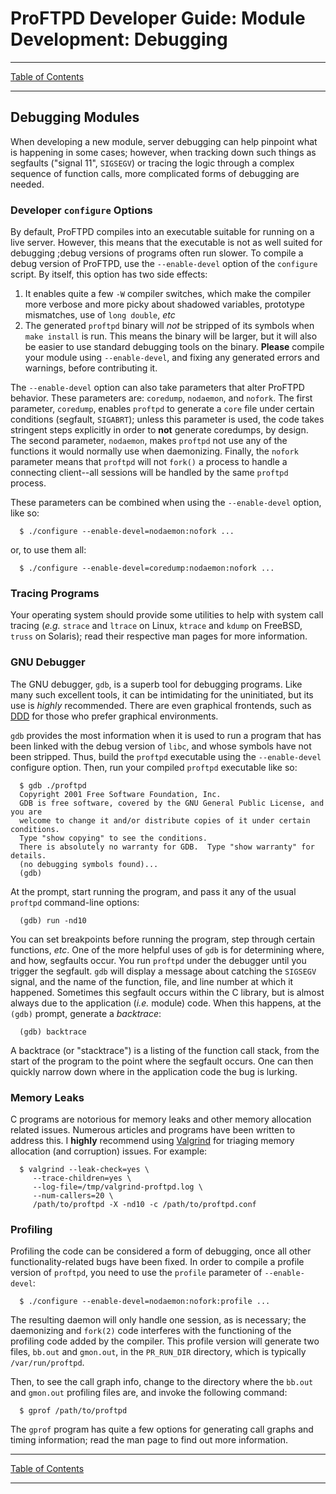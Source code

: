 # ProFTPD Developer Guide: Module Development: Debugging

---

[Table of Contents](../toc.md)

---

## Debugging Modules

When developing a new module, server debugging can help pinpoint what is
happening in some cases; however, when tracking down such things as segfaults
("signal 11", `SIGSEGV`) or tracing the logic through a complex sequence of
function calls, more complicated forms of debugging are needed.

### Developer `configure` Options

By default, ProFTPD compiles into an executable suitable for running on a live
server.  However, this means that the executable is not as well suited for
debugging ;debug versions of programs often run slower.  To compile a debug
version of ProFTPD, use the `--enable-devel` option of the `configure` script.
By itself, this option has two side effects:

1. It enables quite a few `-W` compiler switches, which make the compiler more
   verbose and more picky about shadowed variables, prototype mismatches, use
   of `long double`, _etc_
1. The generated `proftpd` binary will *not* be stripped of its symbols when
   `make install` is run.  This means the binary will be larger, but it will
   also be easier to use standard debugging tools on the binary.  **Please**
   compile your module using `--enable-devel`, and fixing any generated errors
   and warnings, before contributing it.

The `--enable-devel` option can also take parameters that alter ProFTPD
behavior.  These parameters are: <code>coredump</code>,
<code>nodaemon</code>, and <code>nofork</code>.  The first parameter,
<code>coredump</code>, enables <code>proftpd</code> to generate a
<code>core</code> file under certain conditions (segfault,
<code>SIGABRT</code>); unless this parameter is used, the code takes stringent
steps explicitly in order to <b>not</b> generate coredumps, by design.
The second parameter, <code>nodaemon</code>, makes <code>proftpd</code> not
use any of the functions it would normally use when daemonizing.  Finally,
the <code>nofork</code> parameter means that <code>proftpd</code> will not
<code>fork()</code> a process to handle a connecting client--all sessions will
be handled by the same <code>proftpd</code> process.

These parameters can be combined when using the `--enable-devel` option, like
so:

```
  $ ./configure --enable-devel=nodaemon:nofork ...
```

or, to use them all:

```
  $ ./configure --enable-devel=coredump:nodaemon:nofork ...
```

### Tracing Programs

Your operating system should provide some utilities to help with system call
tracing (_e.g._ `strace` and `ltrace` on Linux, `ktrace` and `kdump` on
FreeBSD, `truss` on Solaris); read their respective man pages for more
information.

### GNU Debugger

The GNU debugger, `gdb`, is a superb tool for debugging programs.  Like many
such excellent tools, it can be intimidating for the uninitiated, but its use
is _highly_ recommended.  There are even graphical frontends,
such as [DDD](http://www.gnu.org/software/ddd/) for those who prefer graphical
environments.

`gdb` provides the most information when it is used to run a program that has
been linked with the debug version of `libc`, and whose symbols have not been
stripped.  Thus, build the `proftpd` executable using the `--enable-devel`
configure option.  Then, run your compiled `proftpd` executable like so:

```
  $ gdb ./proftpd
  Copyright 2001 Free Software Foundation, Inc.
  GDB is free software, covered by the GNU General Public License, and you are
  welcome to change it and/or distribute copies of it under certain conditions.
  Type "show copying" to see the conditions.
  There is absolutely no warranty for GDB.  Type "show warranty" for details.
  (no debugging symbols found)...
  (gdb) 
```

At the prompt, start running the program, and pass it any of the usual
`proftpd` command-line options:

```
  (gdb) run -nd10
```

You can set breakpoints before running the program, step through certain
functions, _etc_.  One of the more helpful uses of `gdb` is for determining
where, and how, segfaults occur.  You run `proftpd` under the debugger until
you trigger the segfault.  `gdb` will display a message about catching the
`SIGSEGV` signal, and the name of the function, file, and line number at which
it happened.  Sometimes this segfault occurs within the C library, but is
almost always due to the application (_i.e._ module) code.  When this happens,
at the `(gdb)` prompt, generate a _backtrace_:

```
  (gdb) backtrace
```

A backtrace (or "stacktrace") is a listing of the function call stack, from
the start of the program to the point where the segfault occurs.  One can
then quickly narrow down where in the application code the bug is lurking.

### Memory Leaks

C programs are notorious for memory leaks and other memory allocation related
issues.  Numerous articles and programs have been written to address this.
I **highly** recommend using [Valgrind](http://valgrind.org/) for triaging
memory allocation (and corruption) issues.  For example:

```
  $ valgrind --leak-check=yes \
     --trace-children=yes \
     --log-file=/tmp/valgrind-proftpd.log \
     --num-callers=20 \
     /path/to/proftpd -X -nd10 -c /path/to/proftpd.conf
```

### Profiling

Profiling the code can be considered a form of debugging, once all other
functionality-related bugs have been fixed.  In order to compile a profile
version of `proftpd`, you need to use the `profile` parameter of
`--enable-devel`:

```
  $ ./configure --enable-devel=nodaemon:nofork:profile ...
```

The resulting daemon will only handle one session, as is necessary; the
daemonizing and `fork(2)` code interferes with the functioning of the
profiling code added by the compiler.  This profile version will generate two
files, `bb.out` and `gmon.out`, in the `PR_RUN_DIR` directory, which is
typically `/var/run/proftpd`.

Then, to see the call graph info, change to the directory where the `bb.out`
and `gmon.out` profiling files are, and invoke the following command:

```
  $ gprof /path/to/proftpd
```

The `gprof` program has quite a few options for generating call graphs and
timing information; read the man page to find out more information.

---

[Table of Contents](../toc.md)

---
